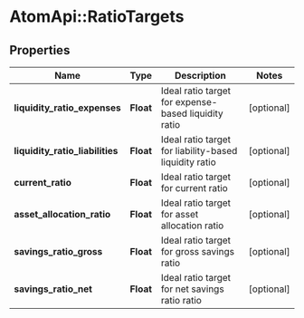# AtomApi::RatioTargets

## Properties
Name | Type | Description | Notes
------------ | ------------- | ------------- | -------------
**liquidity_ratio_expenses** | **Float** | Ideal ratio target for expense-based liquidity ratio | [optional] 
**liquidity_ratio_liabilities** | **Float** | Ideal ratio target for liability-based liquidity ratio | [optional] 
**current_ratio** | **Float** | Ideal ratio target for current ratio | [optional] 
**asset_allocation_ratio** | **Float** | Ideal ratio target for asset allocation ratio | [optional] 
**savings_ratio_gross** | **Float** | Ideal ratio target for gross savings ratio | [optional] 
**savings_ratio_net** | **Float** | Ideal ratio target for net savings ratio ratio | [optional] 



